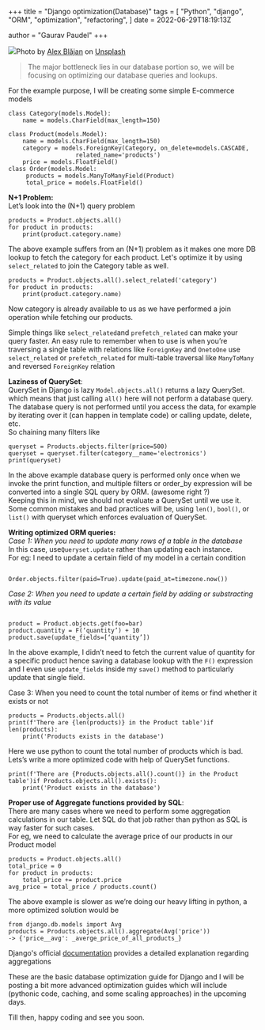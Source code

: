 +++
title = "Django optimization(Database)"
tags = [
    "Python",
    "django",
    "ORM",
    "optimization",
    "refactoring",
]
date = 2022-06-29T18:19:13Z

author = "Gaurav Paudel"
+++

![](https://miro.medium.com/max/1400/1*5cSylV22q9dghIEax3fqnA.jpeg)Photo by [Alex Blăjan](https://unsplash.com/@alexb?utm_source=unsplash&utm_medium=referral&utm_content=creditCopyText) on [Unsplash](https://unsplash.com/s/photos/slow?utm_source=unsplash&utm_medium=referral&utm_content=creditCopyText)

> The major bottleneck lies in our database portion so, we will be focusing on optimizing our database queries and lookups.

For the example purpose, I will be creating some simple E-commerce models

```
class Category(models.Model):  
    name = models.CharField(max_length=150)

class Product(models.Model):  
    name = models.CharField(max_length=150)  
    category = models.ForeignKey(Category, on_delete=models.CASCADE,   
                   related_name='products')  
    price = models.FloatField()  
class Order(models.Model:  
     products = models.ManyToManyField(Product)  
     total_price = models.FloatField()
```

**N+1 Problem:**  
Let’s look into the (N+1) query problem

```
products = Product.objects.all()  
for product in products:  
    print(product.category.name)  

```

The above example suffers from an (N+1) problem as it makes one more DB lookup to fetch the category for each product. Let's optimize it by using `select_related` to join the Category table as well.

```
products = Product.objects.all().select_related('category')  
for product in products:  
    print(product.category.name)
```

Now category is already available to us as we have performed a join operation while fetching our products.

Simple things like `select_related`and `prefetch_related` can make your query faster. An easy rule to remember when to use is when you’re traversing a single table with relations like `ForeignKey` and `OnetoOne` use `select_related` or `prefetch_related` for multi-table traversal like `ManyToMany` and reversed `ForeignKey` relation

**Laziness of QuerySet**:  
QuerySet in Django is lazy `Model.objects.all()` returns a lazy QuerySet. which means that just calling `all()` here will not perform a database query. The database query is not performed until you access the data, for example by iterating over it (can happen in template code) or calling update, delete, etc.  
So chaining many filters like

```
queryset = Products.objects.filter(price=500)  
queryset = queryset.filter(category__name='electronics')  
print(queryset)  

```

In the above example database query is performed only once when we invoke the print function, and multiple filters or order_by expression will be converted into a single SQL query by ORM. (awesome right ?)  
Keeping this in mind, we should not evaluate a QuerySet until we use it.  
Some common mistakes and bad practices will be, using `len()`, `bool()`, or `list()` with queryset which enforces evaluation of QuerySet.

**Writing optimized ORM queries:**  
_Case 1: When you need to update many rows of a table in the database_  
In this case, use`Queryset.update` rather than updating each instance.  
For eg: I need to update a certain field of my model in a certain condition

```
  
Order.objects.filter(paid=True).update(paid_at=timezone.now())
```

_Case 2: When you need to update a certain field by adding or substracting with its value_

```
  
product = Product.objects.get(foo=bar)  
product.quantity = F(‘quantity’) + 10  
product.save(update_fields=[‘quantity’])  

```

In the above example, I didn’t need to fetch the current value of quantity for a specific product hence saving a database lookup with the `F()` expression and I even use `update_fields` inside my `save()` method to particularly update that single field.

Case 3: When you need to count the total number of items or find whether it exists or not

```
products = Products.objects.all()  
print(f'There are {len(products)} in the Product table')if len(products):  
    print('Products exists in the database')
```

Here we use python to count the total number of products which is bad. Lets’s write a more optimized code with help of QuerySet functions.

```
print(f'There are {Products.objects.all().count()} in the Product table')if Products.objects.all().exists():  
    print('Product exists in the database')
```

**Proper use of Aggregate functions provided by SQL**:  
There are many cases where we need to perform some aggregation calculations in our table. Let SQL do that job rather than python as SQL is way faster for such cases.  
For eg, we need to calculate the average price of our products in our Product model

```
products = Product.objects.all()  
total_price = 0  
for product in products:  
    total_price += product.price  
avg_price = total_price / products.count()
```

The above example is slower as we’re doing our heavy lifting in python, a more optimized solution would be

```
from django.db.models import Avg  
products = Products.objects.all().aggregate(Avg('price'))  
-> {'price__avg': _averge_price_of_all_products_}
```

Django's official [documentation](https://docs.djangoproject.com/en/4.0/topics/db/aggregation/) provides a detailed explanation regarding aggregations

These are the basic database optimization guide for Django and I will be posting a bit more advanced optimization guides which will include (pythonic code, caching, and some scaling approaches) in the upcoming days.

Till then, happy coding and see you soon.
